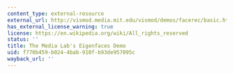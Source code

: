 ```yaml
---
content_type: external-resource
external_url: http://vismod.media.mit.edu/vismod/demos/facerec/basic.html
has_external_license_warning: true
license: https://en.wikipedia.org/wiki/All_rights_reserved
status: ''
title: The Media Lab's Eigenfaces Demo
uid: f770b459-b024-4bab-910f-b93de957095c
wayback_url: ''
---
```

